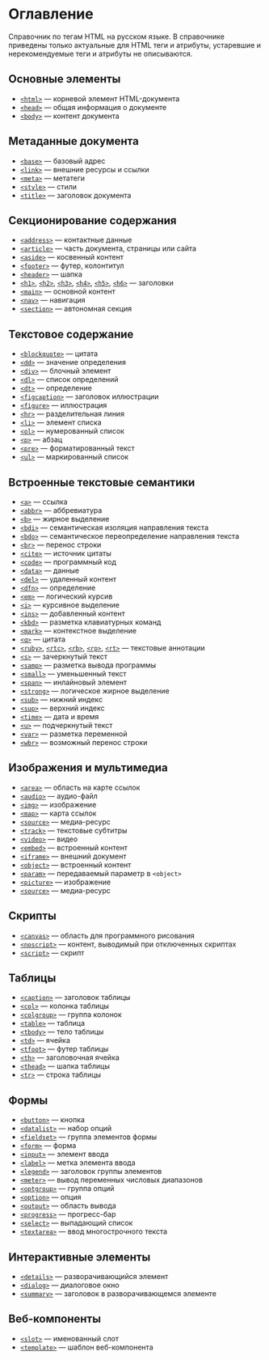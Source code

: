 # Оглавление

Справочник по тегам HTML на русском языке. В справочнике приведены только актуальные для HTML теги и атрибуты, устаревшие и нерекомендуемые теги и атрибуты не описываются.

## Основные элементы

- [`<html>`](html.md) &mdash; корневой элемент HTML-документа
- [`<head>`](head.md) &mdash; общая информация о документе
- [`<body>`](body.md) &mdash; контент документа

## Метаданные документа

- [`<base>`](base.md) &mdash; базовый адрес
- [`<link>`](link.md) &mdash; внешние ресурсы и ссылки
- [`<meta>`](meta.md) &mdash; метатеги
- [`<style>`](style.md) &mdash; стили
- [`<title>`](title.md) &mdash; заголовок документа

## Секционирование содержания

- [`<address>`](address.md) &mdash; контактные данные
- [`<article>`](article.md) &mdash; часть документа, страницы или сайта
- [`<aside>`](aside.md) &mdash; косвенный контент
- [`<footer>`](footer.md) &mdash; футер, колонтитул
- [`<header>`](header.md) &mdash; шапка
- [`<h1>`](h1.md), [`<h2>`](h2.md), [`<h3>`](h3.md), [`<h4>`](h4.md), [`<h5>`](h5.md), [`<h6>`](h6.md) &mdash; заголовки
- [`<main>`](main.md) &mdash; основной контент
- [`<nav>`](nav.md) &mdash; навигация
- [`<section>`](section.md) &mdash; автономная секция

## Текстовое содержание

- [`<blockquote>`](blockquote.md) &mdash; цитата
- [`<dd>`](dd.md) &mdash; значение определения
- [`<div>`](div.md) &mdash; блочный элемент
- [`<dl>`](dl.md) &mdash; список определений
- [`<dt>`](dt.md) &mdash; определение
- [`<figcaption>`](figcaption.md) &mdash; заголовок иллюстрации
- [`<figure>`](figure.md) &mdash; иллюстрация
- [`<hr>`](hr.md) &mdash; разделительная линия
- [`<li>`](li.md) &mdash; элемент списка
- [`<ol>`](ol.md) &mdash; нумерованный список
- [`<p>`](p.md) &mdash; абзац
- [`<pre>`](pre.md) &mdash; форматированный текст
- [`<ul>`](ul.md) &mdash; маркированный список

## Встроенные текстовые семантики

- [`<a>`](a.md) &mdash; ссылка
- [`<abbr>`](abbr.md) &mdash; аббревиатура
- [`<b>`](b.md) &mdash; жирное выделение
- [`<bdi>`](bdi.md) &mdash; семантическая изоляция направления текста
- [`<bdo>`](bdo.md) &mdash; семантическое переопределение направления текста
- [`<br>`](br.md) &mdash; перенос строки
- [`<cite>`](cite.md) &mdash; источник цитаты
- [`<code>`](code.md) &mdash; программный код
- [`<data>`](data.md) &mdash; данные
- [`<del>`](del.md) &mdash; удаленный контент
- [`<dfn>`](dfn.md) &mdash; определение
- [`<em>`](em.md) &mdash; логический курсив
- [`<i>`](i.md) &mdash; курсивное выделение
- [`<ins>`](ins.md) &mdash; добавленный контент
- [`<kbd>`](kbd.md) &mdash; разметка клавиатурных команд
- [`<mark>`](mark.md) &mdash; контекстное выделение
- [`<q>`](q.md) &mdash; цитата
- [`<ruby>`](ruby.md), [`<rtc>`](rtc.md), [`<rb>`](rb.md), [`<rp>`](rp.md), [`<rt>`](rt.md) &mdash; текстовые аннотации
- [`<s>`](s.md) &mdash; зачеркнутый текст
- [`<samp>`](samp.md) &mdash; разметка вывода программы
- [`<small>`](small.md) &mdash; уменьшенный текст
- [`<span>`](span.md) &mdash; инлайновый элемент
- [`<strong>`](strong.md) &mdash; логическое жирное выделение
- [`<sub>`](sub.md) &mdash; нижний индекс
- [`<sup>`](sup.md) &mdash; верхний индекс
- [`<time>`](time.md) &mdash; дата и время
- [`<u>`](u.md) &mdash; подчеркнутый текст
- [`<var>`](var.md) &mdash; разметка переменной
- [`<wbr>`](wbr.md) &mdash; возможный перенос строки

## Изображения и мультимедиа

- [`<area>`](area.md) &mdash; область на карте ссылок
- [`<audio>`](audio.md) &mdash; аудио-файл
- [`<img>`](img.md) &mdash; изображение
- [`<map>`](map.md) &mdash; карта ссылок
- [`<source>`](source.md) &mdash; медиа-ресурс
- [`<track>`](track.md) &mdash; текстовые субтитры
- [`<video>`](video.md) &mdash; видео
- [`<embed>`](embed.md) &mdash; встроенный контент
- [`<iframe>`](iframe.md) &mdash; внешний документ
- [`<object>`](object.md) &mdash; встроенный контент
- [`<param>`](param.md) &mdash; передаваемый параметр в `<object>`
- [`<picture>`](picture.md) &mdash; изображение
- [`<source>`](source.md) &mdash; медиа-ресурс

## Скрипты

- [`<canvas>`](canvas.md) &mdash; область для программного рисования
- [`<noscript>`](noscript.md) &mdash; контент, выводимый при отключенных скриптах
- [`<script>`](script.md) &mdash; скрипт

## Таблицы

- [`<caption>`](caption.md) &mdash; заголовок таблицы
- [`<col>`](col.md) &mdash; колонка таблицы
- [`<colgroup>`](colgroup.md) &mdash; группа колонок
- [`<table>`](table.md) &mdash; таблица
- [`<tbody>`](tbody.md) &mdash; тело таблицы
- [`<td>`](td.md) &mdash; ячейка
- [`<tfoot>`](tfoot.md) &mdash; футер таблицы
- [`<th>`](th.md) &mdash; заголовочная ячейка
- [`<thead>`](thead.md) &mdash; шапка таблицы
- [`<tr>`](tr.md) &mdash; строка таблицы

## Формы

- [`<button>`](button.md) &mdash; кнопка
- [`<datalist>`](datalist.md) &mdash; набор опций
- [`<fieldset>`](fieldset.md) &mdash; группа элементов формы
- [`<form>`](form.md) &mdash; форма
- [`<input>`](input.md) &mdash; элемент ввода
- [`<label>`](label.md) &mdash; метка элемента ввода
- [`<legend>`](legend.md) &mdash; заголовок группы элементов
- [`<meter>`](meter.md) &mdash; вывод переменных числовых диапазонов
- [`<optgroup>`](optgroup.md) &mdash; группа опций
- [`<option>`](option.md) &mdash; опция
- [`<output>`](output.md) &mdash; область вывода
- [`<progress>`](progress.md) &mdash; прогресс-бар
- [`<select>`](select.md) &mdash; выпадающий список
- [`<textarea>`](textarea.md) &mdash; ввод многострочного текста

## Интерактивные элементы

- [`<details>`](details.md) &mdash; разворачивающийся элемент
- [`<dialog>`](dialog.md) &mdash; диалоговое окно
- [`<summary>`](summary.md) &mdash; заголовок в разворачивающемся элементе

## Веб-компоненты

- [`<slot>`](slot.md) &mdash; именованный слот
- [`<template>`](template.md) &mdash; шаблон веб-компонента
